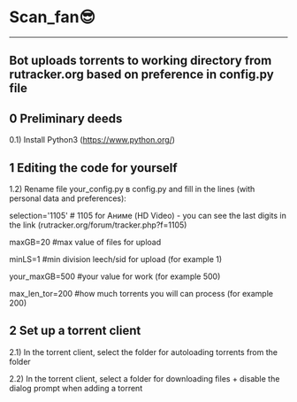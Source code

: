 # Scan_fan😎
-------------------------------------------------------------------------------------------------------
Bot uploads torrents to working directory from rutracker.org based on preference in config.py file
-------------------------------------------------------------------------------------------------------


0 Preliminary deeds 
-------------------------------------------------------------------------------------------------------
0.1) Install Python3  (https://www.python.org/)


1 Editing the code for yourself
-------------------------------------------------------------------------------------------------------
1.2) Rename file  your_config.py в config.py and fill in the lines (with personal data and preferences):

selection='1105'        # 1105 for Аниме (HD Video) - you can see the last digits in the link (rutracker.org/forum/tracker.php?f=1105)

maxGB=20                #max value of files for upload

minLS=1                 #min division leech/sid for upload (for example 1)

your_maxGB=500          #your value for work (for example 500)

max_len_tor=200         #how much torrents you will can process (for example 200)


2 Set up a torrent client 
-------------------------------------------------------------------------------------------------------
2.1) In the torrent client, select the folder for autoloading torrents from the folder

2.2) In the torrent client, select a folder for downloading files + disable the dialog prompt when adding a torrent
